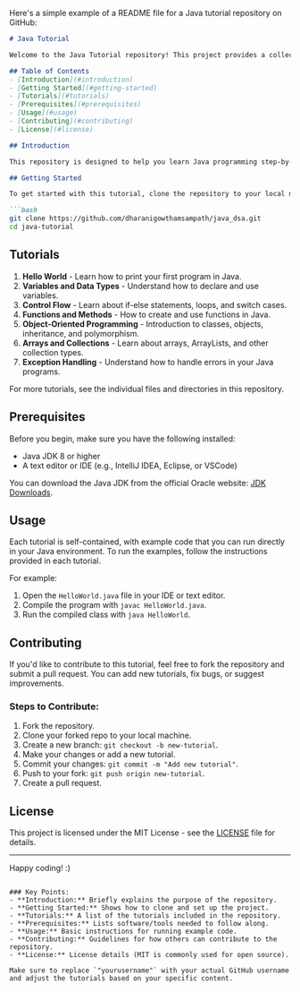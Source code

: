 Here's a simple example of a README file for a Java tutorial repository on GitHub:

```markdown
# Java Tutorial

Welcome to the Java Tutorial repository! This project provides a collection of Java programming exercises, concepts, and examples for beginners and intermediate learners.

## Table of Contents
- [Introduction](#introduction)
- [Getting Started](#getting-started)
- [Tutorials](#tutorials)
- [Prerequisites](#prerequisites)
- [Usage](#usage)
- [Contributing](#contributing)
- [License](#license)

## Introduction

This repository is designed to help you learn Java programming step-by-step. It includes basic concepts, object-oriented programming principles, common data structures, algorithms, and more.

## Getting Started

To get started with this tutorial, clone the repository to your local machine and follow the instructions for each tutorial.

```bash
git clone https://github.com/dharanigowthamsampath/java_dsa.git
cd java-tutorial
```

## Tutorials

1. **Hello World** - Learn how to print your first program in Java.
2. **Variables and Data Types** - Understand how to declare and use variables.
3. **Control Flow** - Learn about if-else statements, loops, and switch cases.
4. **Functions and Methods** - How to create and use functions in Java.
5. **Object-Oriented Programming** - Introduction to classes, objects, inheritance, and polymorphism.
6. **Arrays and Collections** - Learn about arrays, ArrayLists, and other collection types.
7. **Exception Handling** - Understand how to handle errors in your Java programs.

For more tutorials, see the individual files and directories in this repository.

## Prerequisites

Before you begin, make sure you have the following installed:
- Java JDK 8 or higher
- A text editor or IDE (e.g., IntelliJ IDEA, Eclipse, or VSCode)

You can download the Java JDK from the official Oracle website: [JDK Downloads](https://www.oracle.com/java/technologies/javase-jdk11-downloads.html).

## Usage

Each tutorial is self-contained, with example code that you can run directly in your Java environment. To run the examples, follow the instructions provided in each tutorial.

For example:
1. Open the `HelloWorld.java` file in your IDE or text editor.
2. Compile the program with `javac HelloWorld.java`.
3. Run the compiled class with `java HelloWorld`.

## Contributing

If you'd like to contribute to this tutorial, feel free to fork the repository and submit a pull request. You can add new tutorials, fix bugs, or suggest improvements.

### Steps to Contribute:
1. Fork the repository.
2. Clone your forked repo to your local machine.
3. Create a new branch: `git checkout -b new-tutorial`.
4. Make your changes or add a new tutorial.
5. Commit your changes: `git commit -m "Add new tutorial"`.
6. Push to your fork: `git push origin new-tutorial`.
7. Create a pull request.

## License

This project is licensed under the MIT License - see the [LICENSE](LICENSE) file for details.

---

Happy coding! :)
```

### Key Points:
- **Introduction:** Briefly explains the purpose of the repository.
- **Getting Started:** Shows how to clone and set up the project.
- **Tutorials:** A list of the tutorials included in the repository.
- **Prerequisites:** Lists software/tools needed to follow along.
- **Usage:** Basic instructions for running example code.
- **Contributing:** Guidelines for how others can contribute to the repository.
- **License:** License details (MIT is commonly used for open source).

Make sure to replace `"yourusername"` with your actual GitHub username and adjust the tutorials based on your specific content.